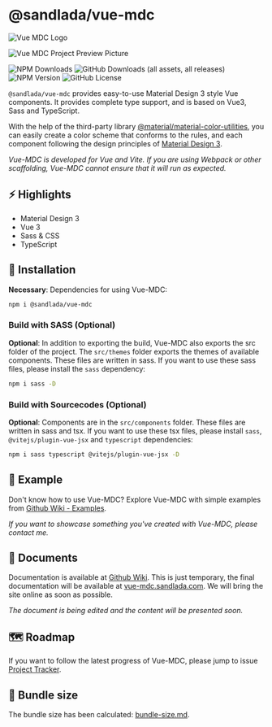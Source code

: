 # @sandlada/vue-mdc

![Vue MDC Logo](https://raw.githubusercontent.com/sandlada/vue-mdc/refs/heads/main/docs/vue-mdc-cover.png)

![Vue MDC Project Preview Picture](https://raw.githubusercontent.com/sandlada/vue-mdc/refs/heads/main/docs/project-view.png)

![NPM Downloads](https://img.shields.io/npm/d18m/@sandlada/vue-mdc?label=NPM%20Downloads)
![GitHub Downloads (all assets, all releases)](https://img.shields.io/github/downloads/sandlada/vue-mdc/total?label=Github%20Downloads)
![NPM Version](https://img.shields.io/npm/v/%40sandlada%2Fvue-mdc?label=NPM%20Version)
![GitHub License](https://img.shields.io/github/license/sandlada/vue-mdc?label=License)

`@sandlada/vue-mdc` provides easy-to-use Material Design 3 style Vue components. It provides complete type support, and is based on Vue3, Sass and TypeScript.

With the help of the third-party library [@material/material-color-utilities](https://github.com/material-foundation/material-color-utilities), you can easily create a color scheme that conforms to the rules, and each component following the design principles of [Material Design 3](https://m3.material.io/).

_Vue-MDC is developed for Vue and Vite. If you are using Webpack or other scaffolding, Vue-MDC cannot ensure that it will run as expected._

## :zap: Highlights

- Material Design 3
- Vue 3
- Sass & CSS
- TypeScript

## :eyes: Installation

**Necessary**: Dependencies for using Vue-MDC:

```bash
npm i @sandlada/vue-mdc
```

### Build with SASS (Optional)

**Optional**: In addition to exporting the build, Vue-MDC also exports the src folder of the project. The `src/themes` folder exports the themes of available components. These files are written in sass. If you want to use these sass files, please install the `sass` dependency:

```bash
npm i sass -D
```

### Build with Sourcecodes (Optional)

**Optional**: Components are in the `src/components` folder. These files are written in sass and tsx. If you want to use these tsx files, please install `sass`, `@vitejs/plugin-vue-jsx` and `typescript` dependencies:

```bash
npm i sass typescript @vitejs/plugin-vue-jsx -D
```

## :ship: Example

Don't know how to use Vue-MDC? Explore Vue-MDC with simple examples from [Github Wiki - Examples](https://github.com/sandlada/vue-mdc/wiki/Examples).

_If you want to showcase something you've created with Vue-MDC, please contact me._

## :ledger: Documents

Documentation is available at [Github Wiki](https://github.com/sandlada/vue-mdc/wiki). This is just temporary, the final documentation will be available at [vue-mdc.sandlada.com](https://vue-mdc.sandlada.com). We will bring the site online as soon as possible.

_The document is being edited and the content will be presented soon._

## :world_map: Roadmap

If you want to follow the latest progress of Vue-MDC, please jump to issue [Project Tracker](https://github.com/sandlada/vue-mdc/issues/6).

## :floppy_disk: Bundle size

The bundle size has been calculated: [bundle-size.md](https://github.com/sandlada/vue-mdc/blob/main/bundle-size.md).
